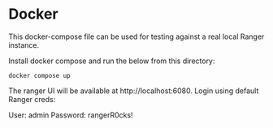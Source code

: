 # Docker

This docker-compose file can be used for testing against a real local Ranger instance.

Install docker compose and run the below from this directory:

```
docker compose up
```

The ranger UI will be available at http://localhost:6080. Login using default Ranger creds:

User: admin
Password: rangerR0cks!